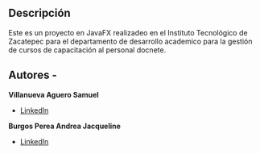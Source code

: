 ## Descripción
Este es un proyecto en JavaFX realizadeo en el Instituto Tecnológico de Zacatepec para el departamento de desarrollo academico para la gestión de cursos de capacitación al personal docnete.

## Autores -

**Villanueva Aguero Samuel**
* [LinkedIn](https://www.linkedin.com/in/samuel-villanueva-aguero-05b205370/)

**Burgos Perea Andrea Jacqueline**
* [LinkedIn](https://www.linkedin.com/in/andrea-jacqueline-burgos-perea-6b84b3364/)
